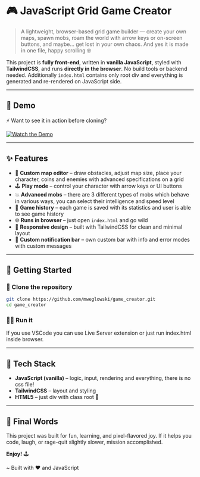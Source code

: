 # 🎮 JavaScript Grid Game Creator

> A lightweight, browser-based grid game builder — create your own maps, spawn mobs, roam the world with arrow keys or on-screen buttons, and maybe… get lost in your own chaos. And yes it is made in one file, happy scrolling 🤓

This project is **fully front-end**, written in **vanilla JavaScript**, styled with **TailwindCSS**, and runs **directly in the browser**. No build tools or backend needed. Additionally ```index.html``` contains only root div and everything is generated and re-rendered on JavaScript side.

---

## 🎥 Demo

⚡ Want to see it in action before cloning?

[![Watch the Demo](https://i.imgur.com/sUHAFJv.jpeg)](https://youtu.be/vUml0e0UB7c)

---

## ✨ Features

- 🧱 **Custom map editor** – draw obstacles, adjust map size, place your character, coins and enemies with advanced specifications on a grid
- 🕹️ **Play mode** – control your character with arrow keys or UI buttons
- 💥 **Advanced mobs** – there are 3 different types of mobs which behave in various ways, you can select their intelligence and speed level
- 📜 **Game history** – each game is saved with its statistics and user is able to see game history
- 🌐 **Runs in browser** – just open ```index.html``` and go wild
- 🎨 **Responsive design** – built with TailwindCSS for clean and minimal layout
- 💬 **Custom notification bar** – own custom bar with info and error modes with custom messages

---

## 🚀 Getting Started
### 📂 Clone the repository
```bash
git clone https://github.com/mweglowski/game_creator.git
cd game_creator
```
### 🧑‍💻 Run it
If you use VSCode you can use Live Server extension or just run index.html inside browser.

---

## 🔧 Tech Stack

- **JavaScript (vanilla)** – logic, input, rendering and everything, there is no css file!
- **TailwindCSS** – layout and styling
- **HTML5** – just div with class root 🙂

---

## 🧙 Final Words

This project was built for fun, learning, and pixel-flavored joy. If it helps you code, laugh, or rage-quit slightly slower, mission accomplished.

**Enjoy!** 🕹️

~ Built with ❤️ and JavaScript
